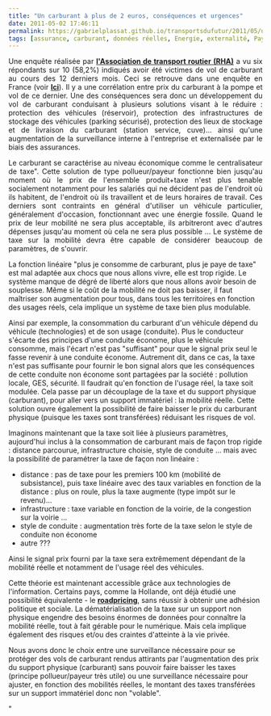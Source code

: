 ```yaml
---
title: "Un carburant à plus de 2 euros, conséquences et urgences"
date: 2011-05-02 17:46:11
permalink: https://gabrielplassat.github.io/transportsdufutur/2011/05/un-carburant-a-plus-de-2-euros-quelles-consequences-quelles-urgences.html
tags: [assurance, carburant, données réelles, Energie, externalité, Pay as You Move]
---
```


<p style="text-align: justify">Une enquête réalisée par <strong><a href="http://www.roadtransport.com/Articles/2011/03/23/138355/Fuel-theft-cases-soar-as-diesel-prices-hit-all-time.htm" target="_blank">l'Association de transport routier (RHA)</a></strong> a vu six répondants sur 10 (58,2%) indiqués avoir été victimes de vol de carburant au cours des 12 derniers mois. Ceci se retrouve dans une enquête en France (voir <strong><a href="https://gabrielplassat.github.io/transportsdufutur/wp-content/uploads/sites/6/2011/05/CPVolDeGasoil.pdf" target="_blank">Ici</a></strong>). Il y a une corrélation entre prix du carburant à la pompe et vol de ce dernier. Une des conséquences sera donc un développement du vol de carburant conduisant à plusieurs solutions visant à le réduire : protection des véhicules (réservoir), protection des infrastructures de stockage des véhicules (parking sécurisé), protection des lieux de stockage et de livraison du carburant (station service, cuve)... ainsi qu'une augmentation de la surveillance interne à l'entreprise et externalisée par le biais des assurances.</p> <p style="text-align: justify">Le carburant se caractérise au niveau économique comme le centralisateur de taxe". Cette solution de type pollueur/payeur fonctionne bien jusqu'au moment où le prix de l'ensemble produit+taxe n'est plus tenable socialement notamment pour les salariés qui ne décident pas de l'endroit où ils habitent, de l'endroit où ils travaillent et de leurs horaires de travail. Ces derniers sont contraints en général d'utiliser un véhicule particulier, généralement d'occasion, fonctionnant avec une énergie fossile. Quand le prix de leur mobilité ne sera plus acceptable, ils arbitreront avec d'autres dépenses jusqu'au moment où cela ne sera plus possible ... Le système de taxe sur la mobilité devra être capable de considérer beaucoup de paramètres, de s'ouvrir.</p> <p style=""text-align: justify"">La fonction linéaire "plus je consomme de carburant, plus je paye de taxe" est mal adaptée aux chocs que nous allons vivre, elle est trop rigide. Le système manque de dégré de liberté alors que nous allons avoir besoin de souplesse. Même si le coût de la mobilité ne doit pas baisser, il faut maîtriser son augmentation pour tous, dans tous les territoires en fonction des usages réels, cela implique un système de taxe bien plus modulable. </p>  <!--more-->   <p style=""text-align: justify"">Ainsi par exemple, la consommation du carburant d'un véhicule dépend du véhicule (technologies) et de son usage (conduite). Plus le conducteur s'écarte des principes d'une conduite économe, plus le véhicule consomme, mais l'écart n'est pas "suffisant" pour que le signal prix seul le fasse revenir à une conduite économe. Autrement dit, dans ce cas, la taxe n'est pas suffisante pour fournir le bon signal alors que les conséquences de cette conduite non économe sont partagées par la société : pollution locale, GES, sécurité. Il faudrait qu'en fonction de l'usage réel, la taxe soit modulée. Cela passe par un découplage de la taxe et du support physique (carburant), pour aller vers un support immatériel : la mobilité réelle. Cette solution ouvre également la possibilité de faire baisser le prix du carburant physique (puisque les taxes sont transférées) réduisant les risques de vol.</p> <p style=""text-align: justify"">Imaginons maintenant que la taxe soit liée à plusieurs paramètres, aujourd'hui inclus à la consommation de carburant mais de façon trop rigide : distance parcourue, infrastructure choisie, style de conduite ... mais avec la possibilité de paramétrer la taxe de façon non linéaire :</p> <ul> <li> <div style=""text-align: justify"">distance : pas de taxe pour les premiers 100 km (mobilité de subsistance), puis taxe linéaire avec des taux variables en fonction de la distance : plus on roule, plus la taxe augmente (type impôt sur le revenu)...</div> </li> <li> <div style=""text-align: justify"">infrastructure : taxe variable en fonction de la voirie, de la congestion sur la voirie ...</div> </li> <li> <div style=""text-align: justify"">style de conduite : augmentation très forte de la taxe selon le style de conduite non économe</div> </li> <li> <div style=""text-align: justify"">autre ???</div> </li> </ul> <p style=""text-align: justify"">Ainsi le signal prix fourni par la taxe sera extrêmement dépendant de la mobilité réelle et notamment de l'usage réel des véhicules.</p> <p style=""text-align: justify"">Cette théorie est maintenant accessible grâce aux technologies de l'information. Certains pays, comme la Hollande, ont déjà étudié une possibilité équivalente - le <strong><a href=""http://english.verkeerenwaterstaat.nl/english/topics/mobility_and_accessibility/road_pricing/what_is_already_happening_/"" target=""_blank"">roadpricing</a></strong>, sans réussir à obtenir une adhésion politique et sociale. La dématérialisation de la taxe sur un support non physique engendre des besoins énormes de données pour connaître la mobilité réelle, tout à fait gérable pour le numérique. Mais cela implique également des risques et/ou des craintes d'atteinte à la vie privée.</p> <p style=""text-align: justify"">Nous avons donc le choix entre une surveillance nécessaire pour se protéger des vols de carburant rendus attirants par l'augmentation des prix du support physique (carburant) sans pouvoir faire baisser les taxes (principe pollueur/payeur très utile) ou une surveillance nécessaire pour ajuster, en fonction des mobilités réelles, le montant des taxes transférées sur un support immatériel donc non "volable".</p>"
